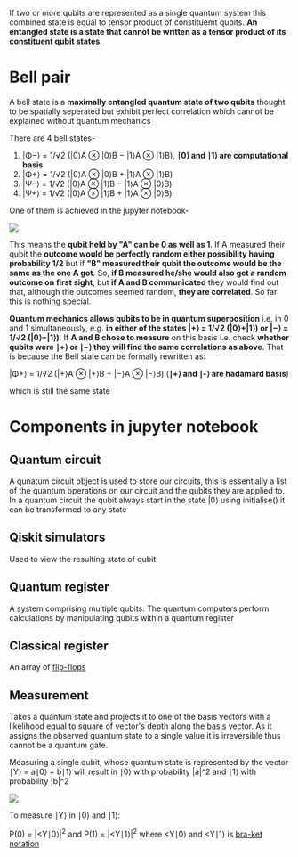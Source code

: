 If two or more qubits are represented as a single quantum system this combined state is equal to tensor product of constituemt qubits. **An entangled state is a state that cannot be written as a tensor product of its constituent qubit states**.

# Bell pair

A bell state is a **maximally entangled quantum state of two qubits** thought to be spatially seperated but exhibit perfect correlation which cannot be explained without quantum mechanics

There are 4 bell states-

1. |Φ−⟩ = 1/√2 (|0⟩A ⊗ |0⟩B − |1⟩A ⊗ |1⟩B), **∣0⟩ and ∣1⟩ are computational basis**
2. |Φ+⟩ = 1/√2 (|0⟩A ⊗ |0⟩B + |1⟩A ⊗ |1⟩B)
3. |Ψ−⟩ = 1/√2 (|0⟩A ⊗ |1⟩B − |1⟩A ⊗ |0⟩B)
4. |Ψ+⟩ = 1/√2 (|0⟩A ⊗ |1⟩B + |1⟩A ⊗ |0⟩B)

One of them is achieved in the jupyter notebook-

![](https://upload.wikimedia.org/wikipedia/commons/thumb/f/fc/The_Hadamard-CNOT_transform_on_the_zero-state.png/400px-The_Hadamard-CNOT_transform_on_the_zero-state.png)

This means the **qubit held by "A" can be 0 as well as 1**. If A measured their qubit the **outcome would be perfectly random either possibility having probability 1/2** but if **"B" measured their qubit the outcome would be the same as the one A got**. So, **if B measured he/she would also get a random outcome on first sight**, but **if A and B communicated** they would find out that, although the outcomes seemed random, **they are correlated**. So far this is nothing special.

**Quantum mechanics allows qubits to be in quantum superposition** i.e. in 0 and 1 simultaneously, e.g. **in either of the states |+⟩ = 1/√2 (|0⟩+|1⟩) or |−⟩ = 1/√2 (|0⟩−|1⟩)**. If **A and B chose to measure** on this basis i.e. check **whether qubits were ∣+⟩ or ∣−⟩ they will find the same correlations as above**. That is because the Bell state can be formally rewritten as: 

|Φ+⟩ = 1/√2 (|+⟩A ⊗ |+⟩B + |−⟩A ⊗ |−⟩B) (**∣+⟩ and ∣-⟩ are hadamard basis**) 

which is still the same state

# Components in jupyter notebook

## Quantum circuit

A qunatum circuit object is used to store our circuits,  this is essentially a list of the quantum operations on our circuit and the qubits they are applied to. In a quantum circuit the qubit always start in the state |0⟩ using initialise() it can be transformed to any state

## Qiskit simulators

Used to view the resulting state of qubit

## Quantum register

A system comprising multiple qubits. The quantum computers perform calculations by manipulating qubits within a quantum register

## Classical register

An array of [flip-flops](https://en.wikipedia.org/wiki/Flip-flop_(electronics))

## Measurement

Takes a quantum state and projects it to one of the basis vectors with a likelihood equal to square of vector's depth along the [basis](https://www.quantum-inspire.com/kbase/qubit-basis-states/) vector. As it assigns the observed quantum state to a single value it is irreversible thus cannot be a quantum gate.

Measuring a single qubit, whose quantum state is represented by the vector ∣Y⟩ = a∣0⟩ + b∣1⟩ will result in ∣0⟩ with probability |a|^2 and ∣1⟩ with probability |b|^2

![](https://miro.medium.com/max/1200/1*wEVOl6Cqr7_JtyfXcQCezQ.png)

To measure ∣Y⟩ in ∣0⟩ and ∣1⟩:

P(0) = |<Y∣0⟩|<sup>2</sup> and P(1) = |<Y∣1⟩|<sup>2</sup> where <Y∣0⟩ and <Y∣1⟩ is [bra-ket notation](https://www.youtube.com/watch?v=ctXDXABJRtg)
